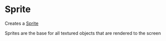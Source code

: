 # Sprite

Creates a [Sprite](https://svelte-pixi.com/docs/components/sprite)

Sprites are the base for all textured objects that are rendered to the screen

<demo src="./demo/basic.vue" />